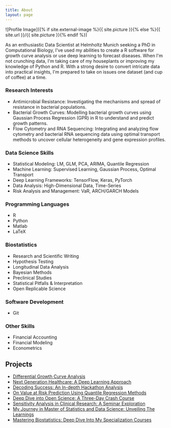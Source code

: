 ```yaml
---
title: About
layout: page
---
```

![Profile Image]({% if site.external-image %}{{ site.picture }}{% else %}{{ site.url }}/{{ site.picture }}{% endif %})

As an enthusiastic Data Scientist at Helmholtz Munich seeking a PhD in Computational Biology, I've used my abilities to create a R software for growth curve analysis or use deep learning to forecast diseases. When I'm not crunching data, I'm taking care of my houseplants or improving my knowledge of Python and R. With a strong desire to convert intricate data into practical insights, I'm prepared to take on issues one dataset (and cup of coffee) at a time.


### Research Interests
- Antimicrobial Resistance: Investigating the mechanisms and spread of resistance in bacterial populations.
- Bacterial Growth Curves: Modelling bacterial growth curves using Gaussian Process Regression (GPR) in R to understand and predict growth patterns.
- Flow Cytometry and RNA Sequencing: Integrating and analyzing flow cytometry and bacterial RNA sequencing data using optimal transport methods to uncover cellular heterogeneity and gene expression profiles.

### Data Science Skills
- Statistical Modeling: LM, GLM, PCA, ARIMA, Quantile Regression
- Machine Learning: Supervised Learning, Gaussian Process, Optimal Transport
- Deep Learning Frameworks: TensorFlow, Keras, PyTorch
- Data Analysis: High-Dimensional Data, Time-Series
- Risk Analysis and Management: VaR, ARCH/GARCH Models

### Programming Languages
- R
- Python
- Matlab
- LaTeX

### Biostatistics
- Research and Scientific Writing
- Hypothesis Testing
- Longitudinal Data Analysis
- Bayesian Methods
- Preclinical Studies
- Statistical Pitfalls & Interpretation
- Open Replicable Science

### Software Development
- Git

### Other Skills
- Financial Accounting
- Financial Modeling
- Econometrics

## Projects
- <a href="/differential-growth-curve-analysis">Differential Growth Curve Analysis</a>
- <a href="/next-generation-healthcare">Next Generation Healthcare: A Deep Learning Approach</a>
- <a href="/decoding-success-analysis">Decoding Success: An In-depth Hackathon Analysis </a>
- <a href="/value-at-risk-prediction-using-quantile-regression">On Value at Risk Prediction Using Quantile Regression Methods</a>
- <a href="/crash-course-open-science">Deep Dive into Open Science: A Three-Day Crash Course</a>
- <a href="/sensitivity-analysis-in-clinical-research">Sensitivity Analysis in Clinical Research: A Seminar Exploration</a>
- <a href="/my-statistics-journey">My Journey in Master of Statistics and Data Science: Unveiling The Learnings</a>
- <a href="/biostatistics-specialization-courses">Mastering Biostatistics: Deep Dive Into My Specialization Courses</a>
